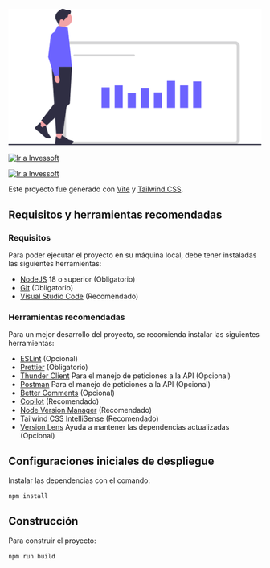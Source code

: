 ![Logo](src/assets/logo.svg)

[![Ir a Invessoft](https://img.shields.io/badge/Ir%20al%20sitio%20de-Produccion-bf0413?style=for-the-badge)]( 'Producción')

[![Ir a Invessoft](https://img.shields.io/badge/Ir%20al%20sitio%20de-Pruebas-0477bf?style=for-the-badge)]( 'Pruebas')

Este proyecto fue generado con [Vite](https://vitejs.dev/) y [Tailwind CSS](https://tailwindcss.com/).

## Requisitos y herramientas recomendadas

### Requisitos

Para poder ejecutar el proyecto en su máquina local, debe tener instaladas las siguientes herramientas:

-   [NodeJS](https://nodejs.org/) 18 o superior (Obligatorio)
-   [Git](https://git-scm.com/) (Obligatorio)
-   [Visual Studio Code](https://code.visualstudio.com/) (Recomendado)

### Herramientas recomendadas

Para un mejor desarrollo del proyecto, se recomienda instalar las siguientes herramientas:

-   [ESLint](https://eslint.org/) (Opcional)
-   [Prettier](https://prettier.io/) (Obligatorio)
-   [Thunder Client](https://www.thunderclient.io/) Para el manejo de peticiones a la API (Opcional)
-   [Postman](https://www.postman.com/) Para el manejo de peticiones a la API (Opcional)
-   [Better Comments](https://marketplace.visualstudio.com/items?itemName=aaron-bond.better-comments) (Opcional)
-   [Copilot](https://marketplace.visualstudio.com/items?itemName=GitHub.copilot) (Recomendado)
-   [Node Version Manager](https://github.com/nvm-sh/nvm) (Recomendado)
-   [Tailwind CSS IntelliSense](https://marketplace.visualstudio.com/items?itemName=bradlc.vscode-tailwindcss) (Recomendado)
-   [Version Lens](https://marketplace.visualstudio.com/items?itemName=pflannery.vscode-versionlens) Ayuda a mantener las dependencias actualizadas (Opcional)

## Configuraciones iniciales de despliegue

Instalar las dependencias con el comando:

```bash
npm install
```

## Construcción

Para construir el proyecto:

```bash
npm run build
```

